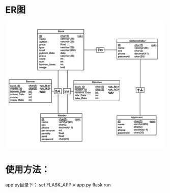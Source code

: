 # ER图
<img src=".\static\ER.png" style="zoom: 50%;" />

# 使用方法：

app.py目录下：
set FLASK_APP = app.py
flask run